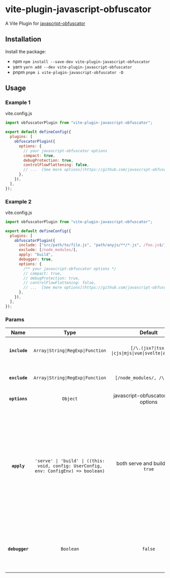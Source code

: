 # vite-plugin-javascript-obfuscator

A Vite Plugin for [javascript-obfuscator](https://www.npmjs.com/package/javascript-obfuscator)

## Installation

Install the package:

- npm `npm install --save-dev vite-plugin-javascript-obfuscator`
- yarn `yarn add --dev vite-plugin-javascript-obfuscator`
- pnpm `pnpm i vite-plugin-javascript-obfuscator -D`

## Usage

### Example 1

vite.config.js

```javascript
import obfuscatorPlugin from "vite-plugin-javascript-obfuscator";

export default defineConfig({
  plugins: [
    obfuscatorPlugin({
      options: {
        // your javascript-obfuscator options
        compact: true,
        debugProtection: true,
        controlFlowFlattening: false,
        // ...  [See more options](https://github.com/javascript-obfuscator/javascript-obfuscator)
      },
    }),
  ],
});
```

### Example 2

vite.config.js

```javascript
import obfuscatorPlugin from "vite-plugin-javascript-obfuscator";

export default defineConfig({
  plugins: [
    obfuscatorPlugin({
      include: ["src/path/to/file.js", "path/anyjs/**/*.js", /foo.js$/],
      exclude: [/node_modules/],
      apply: "build",
      debugger: true,
      options: {
        /** your javascript-obfuscator options */ 
        // compact: true,
        // debugProtection: true,
        // controlFlowFlattening: false,
        // ...  [See more options](https://github.com/javascript-obfuscator/javascript-obfuscator)
      },
    }),
  ],
});
```

### Params

|      Name      |   Type    | Default | Description                                                                                                                                                                              |
| :------------: | :-------: | :-----: | :--------------------------------------------------------------------------------------------------------------------------------------------------------------------------------------- | 
| **`include`**  |  `Array\|String\|RegExp\|Function` | `[/\.(jsx?\|tsx?\|cjs\|mjs\|vue\|svelte\|astro)$/]` | Configure this option to include files |
| **`exclude`**  |  `Array\|String\|RegExp\|Function` | `[/node_modules/, /\.nuxt/]`| Configure this option to exclude files |
| **`options`**  |  `Object` | javascript-obfuscator default options | [See more options](https://github.com/javascript-obfuscator/javascript-obfuscator) |
| **`apply`**   | `'serve' \| 'build' \| ((this: void, config: UserConfig, env: ConfigEnv) => boolean)`| both serve and build. `() => true`  | By default plugins are invoked for both serve and build. In cases where a plugin needs to be conditionally applied only during serve or build, use the apply property to only invoke them during `vite build` or `vite serve`  |
| **`debugger`** | `Boolean` | `false` | Used for debugging, Print out the path of matching or excluding files. |
